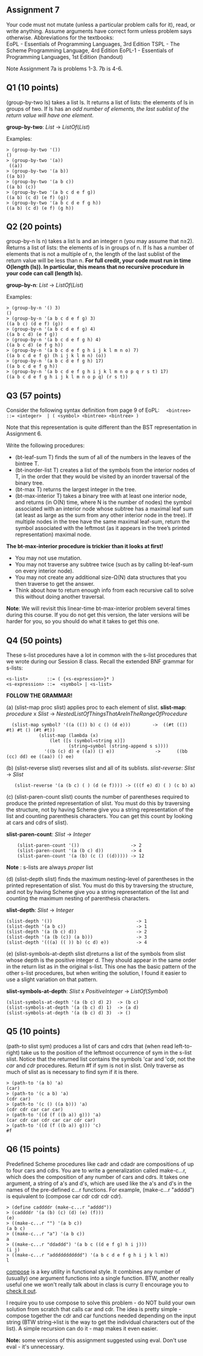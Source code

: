 ## Assignment 7

Your code must not mutate (unless a particular problem calls for it), read, or write anything.  Assume arguments have correct form unless problem says otherwise.
Abbreviations for the textbooks: 	
    EoPL	-   Essentials of Programming Languages, 3rd Edition
	TSPL	-  The Scheme Programming Language, 4rd Edition
	EoPL-1	-  Essentials of Programming Languages, 1st Edition (handout)


Note Assignment 7a is problems 1-3.  7b is 4-6.

## Q1 (10 points)

(group-by-two ls) takes a list ls.  It returns a list of lists: the elements of ls in groups of two.  If ls has an *odd number of elements, the last sublist of the return value will have one element*.

**group-by-two**: *List* -> *ListOf*(*List*)

Examples: 

    > (group-by-two '())
    ()
    > (group-by-two '(a))
     ((a))
    > (group-by-two '(a b))
    ((a b))
    > (group-by-two '(a b c))
    ((a b) (c))
    > (group-by-two '(a b c d e f g))
    ((a b) (c d) (e f) (g))
    > (group-by-two '(a b c d e f g h))
    ((a b) (c d) (e f) (g h))


## Q2 (20 points)

group-by-n ls n) takes a list ls and an integer n (you may assume that n≥2).  Returns a list of lists: the elements of ls in groups of n.  If ls has a number of elements that is not a multiple of n, the length of the last sublist of the return value will be less than n.  **For full credit, your code must run in time O(length (ls)). In particular, this means that no recursive procedure in your code can call (length ls).**

**group-by-n**: *List* -> *ListOf*(*List*)

Examples:

    > (group-by-n '() 3)
    ()
    > (group-by-n '(a b c d e f g) 3)
    ((a b c) (d e f) (g))
    > (group-by-n '(a b c d e f g) 4)
    ((a b c d) (e f g))
    > (group-by-n '(a b c d e f g h) 4)
    ((a b c d) (e f g h))
    > (group-by-n '(a b c d e f g h i j k l m n o) 7)
    ((a b c d e f g) (h i j k l m n) (o))
    > (group-by-n '(a b c d e f g h) 17)
    ((a b c d e f g h))
    > (group-by-n '(a b c d e f g h i j k l m n o p q r s t) 17)
    ((a b c d e f g h i j k l m n o p q) (r s t))


## Q3 (57 points)

Consider the following syntax definition from page 9 of EoPL:
         `  <bintree> ::= <integer>  | ( <symbol> <bintree> <bintree> )`

Note that this representation is quite different than the BST representation in Assignment 6.

Write the following procedures:

- (bt-leaf-sum T) finds the sum of all of the numbers in the leaves of the bintree T.
- (bt-inorder-list T) creates a list of the symbols from the interior nodes of T, in the order that they would be visited by an inorder traversal of the binary tree.
- (bt-max T) returns the largest integer in the tree.
- (bt-max-interior T) takes a binary tree with at least one interior node, and returns (in O(N) time, where N is the number of nodes) the symbol associated with an interior node whose subtree has a maximal leaf sum (at least as large as the sum from any other interior  node in the tree). If multiple nodes in the tree have the same maximal leaf-sum, return the symbol associated with the leftmost (as it appears in the tree’s printed representation) maximal node. 

**The bt-max-interior procedure is trickier than it looks at first!**

- You may not use mutation.  
- You may not traverse any subtree twice (such as by calling bt-leaf-sum on every interior node). 
- You may not create any additional size-Ω(N) data structures that you then traverse to get the answer.  
- Think about how to return enough info from each recursive call to solve this without doing another traversal.  

 **Note**:  We will revisit this linear-time bt-max-interior problem several times during this course.  If you do not get this version, the later versions will be harder for you, so you should do what it takes to get this one.


## Q4 (50 points)

These s-list procedures have a lot in common with the s-list procedures that we wrote during our Session 8 class.  Recall the extended BNF grammar for s-lists:

    <s-list>       ::= ( {<s-expression>}* )
    <s-expression> ::=  <symbol> | <s-list>

**FOLLOW THE GRAMMAR!**

(a)	(slist-map proc slist) applies proc to each element of slist.
          **slist-map**:  *procedure* x *Slist* -> *NestedListOfThingsThatAreInTheRangeOfProcedure*

      (slist-map symbol? '((a (()) b) c () (d e)))        ->  ((#t (()) #t) #t () (#t #t))
                (slist-map (lambda (x) 
                    (let ([s (symbol→string x)]) 
                           (string→symbol (string-append s s)))) 
                  '((b (c) d) e ((a)) () e))               ->      ((bb (cc) dd) ee ((aa)) () ee)

(b)	(slist-reverse slist) reverses slist and all of its sublists.
          *slist-reverse*:  *Slist* -> *Slist*
	
       (slist-reverse '(a (b c) ( ) (d (e f)))) -> (((f e) d) ( ) (c b) a)

(c)	(slist-paren-count slist) counts the number of parentheses required to produce the printed representation of  slist.  You must do this by traversing the structure, not by having Scheme give you a string representation of the list and counting parenthesis characters. You can get this count by looking at cars and cdrs of slist).

**slist-paren-count**:  *Slist* -> *Integer*


        (slist-paren-count '())                   -> 2	      
        (slist-paren-count '(a (b c) d))          -> 4			
        (slist-paren-count '(a (b) (c () ((d))))) -> 12	

**Note** : s-lists are always *proper* list

(d) (slist-depth slist) finds the maximum nesting-level of parentheses in the printed representation of slist. You must do this by traversing the structure, and not by having Scheme give you a string representation of the list and counting the maximum nesting of parenthesis characters.

**slist-depth**:  *Slist* -> *Integer*

    (slist-depth '())                               -> 1
    (slist-depth '(a b c))                          -> 1
    (slist-depth '(a (b c) d))                      -> 2
    (slist-depth '(a (b (c)) (a b)))                -> 3
    (slist-depth '(((a) (( )) b) (c d) e))          -> 4 

(e) (slist-symbols-at-depth slist d)returns a list of the symbols from slist whose depth is the positive integer d.  They should appear in the same order in the return list as in the original s-list.  This one has the basic pattern of the other s-list procedures, but when writing the solution, I found it easier to use a slight variation on that pattern.

**slist-symbols-at-depth**:  *Slist* x *PositiveInteger* -> *ListOf*(*Symbol*)

    (slist-symbols-at-depth '(a (b c) d) 2)  -> (b c)
    (slist-symbols-at-depth '(a (b c) d) 1)  -> (a d)
    (slist-symbols-at-depth '(a (b c) d) 3)  -> ()


## Q5 (10 points)

(path-to slist sym) produces a list of cars and cdrs that (when read left-to-right) take us to the position of the leftmost occurrence of sym in the s-list slist.  Notice that the returned list contains the symbols 'car and 'cdr, not the *car* and *cdr* procedures.  Return #f if sym is not in slist.   Only traverse as much of slist as is necessary to find sym if it is there.

    > (path-to '(a b) 'a)
    (car)
    > (path-to '(c a b) 'a)
    (cdr car)
    > (path-to '(c () ((a b))) 'a)
    (cdr cdr car car car)
    > (path-to '((d (f ((b a)) g))) 'a)
    (car cdr car cdr car car cdr car)
    > (path-to '((d (f ((b a)) g))) 'c)
    #f


## Q6 (15 points)

Predefined Scheme procedures like cadr and cdadr are compositions of up to four cars and cdrs.  You are to write a generalization called make-c...r, which does the composition of any number of cars and cdrs.  It takes one argument, a string of a's and d's, which are used like the a's and d's in the names of the pre-defined c…r functions.  For example, (make-c...r "adddd") is equivalent to (compose car cdr cdr cdr cdr).

    > (define caddddr (make-c...r "adddd"))
    > (caddddr '(a (b) (c) (d) (e) (f)))
    (e)
    > ((make-c...r "") '(a b c))
    (a b c)
    > ((make-c...r "a") '(a b c))
    a
    > ((make-c...r "ddaddd") '(a b c ((d e f g) h i j)))
    (i j)
    > ((make-c...r "addddddddddd") '(a b c d e f g h i j k l m))
    l

[compose](https://docs.racket-lang.org/reference/procedures.html#%28def._%28%28lib._racket%2Fprivate%2Flist..rkt%29._compose%29%29)
is a key utility in functional style.  It combines any number of
(usually) one argument functions into a single function.  BTW, another
really useful one we won't really talk about in class is curry (I
encourage you to [check it
out](https://docs.racket-lang.org/reference/procedures.html#%28def._%28%28lib._racket%2Ffunction..rkt%29._curry%29%29).

I require you to use compose to solve this problem - do NOT build your
own solution from scratch that calls car and cdr.  The idea is pretty
simple - compose together the cdr and car functions needed depending
on the input string (BTW string->list is the way to get the individual
characters out of the list).  A simple recursion can do it - map makes
it even easier.

**Note:** some versions of this assignment suggested using eval.
Don't use eval - it's unnecessary.

